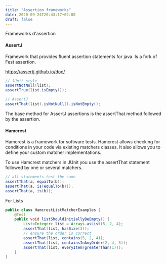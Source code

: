 ```yaml
---
title: "Assertion frameworks"
date: 2020-09-24T20:43:17+02:00
draft: false
---
```


Frameworks d'assertion

#### AssertJ

Framework that provides fluent assertion statements for java.
Is a fork of Fest assertion.

https://assertj.github.io/doc/

```java
// JUnit style
assertNotNull(list);
assertTrue(list.isEmpty());

// AssertJ
assertThat(list).isNotNull().isNotEmpty();
```

The base method for AssertJ assertions is the assertThat method followed by the assertion.

#### Hamcrest

Hamcrest is a framework for software tests. Hamcrest allows checking for conditions in your code via existing matchers classes. It also allows you to define your custom matcher implementations.

To use Hamcrest matchers in JUnit you use the assertThat statement followed by one or several matchers.

```java
// all statements test the same
assertThat(a, equalTo(b));
assertThat(a, is(equalTo(b)));
assertThat(a, is(b));
```

For Lists

```java
public class HamcrestListMatcherExamples {
    @Test
    public void listShouldInitiallyBeEmpty() {
        List<Integer> list = Arrays.asList(5, 2, 4);
        assertThat(list, hasSize(3));
        // ensure the order is correct
        assertThat(list, contains(5, 2, 4));
        assertThat(list, containsInAnyOrder(2, 4, 5));
        assertThat(list, everyItem(greaterThan(1)));
    }
}
```